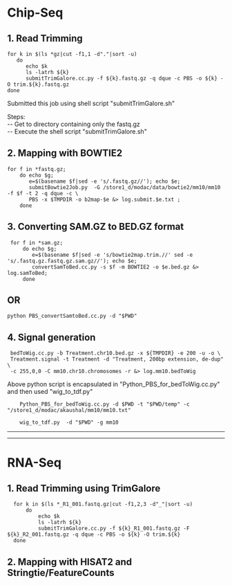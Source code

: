 
# Chip-Seq
## 1. Read Trimming
    for k in $(ls *gz|cut -f1,1 -d"."|sort -u)
       do 
          echo $k
          ls -latrh ${k}
          submitTrimGalore.cc.py -f ${k}.fastq.gz -q dque -c PBS -o ${k} -O trim.${k}.fastq.gz
    done

Submitted this job using shell script "submitTrimGalore.sh"

Steps:<br />
  -- Get to directory containing only the fastq.gz <br />
  -- Execute the shell script "submitTrimGalore.sh" <br />

## 2. Mapping with BOWTIE2

    for f in *fastq.gz; 
        do echo $g; 
           e=$(basename $f|sed -e 's/.fastq.gz//'); echo $e;  
           submitBowtie2Job.py  -G /store1_d/modac/data/bowtie2/mm10/mm10 -f $f -t 2 -q dque -c \
           PBS -x $TMPDIR -o b2map-$e &> log.submit.$e.txt ; 
        done

## 3. Converting SAM.GZ to BED.GZ format
      
     for f in *sam.gz; 
         do echo $g; 
            e=$(basename $f|sed -e 's/bowtie2map.trim.//' sed -e 's/.fastq.gz.fastq.gz.sam.gz//'); echo $e;  
            convertSamToBed.cc.py -s $f -m BOWTIE2 -o $e.bed.gz &> log.samToBed;
         done
   ## OR
   
    python PBS_convertSamtoBed.cc.py -d "$PWD"
    
 ## 4. Signal generation

     bedToWig.cc.py -b Treatment.chr10.bed.gz -x ${TMPDIR} -e 200 -u -o \
     Treatment.signal -t Treatment -d "Treatment, 200bp extension, de-dup" \
     -c 255,0,0 -C mm10.chr10.chromosomes -r &> log.mm10.bedToWig
Above python script is encapsulated in "Python_PBS_for_bedToWig.cc.py" and then used "wig_to_tdf.py"
         
        Python_PBS_for_bedToWig.cc.py -d $PWD -t "$PWD/temp" -c "/store1_d/modac/akaushal/mm10/mm10.txt"
        
        wig_to_tdf.py  -d "$PWD" -g mm10

________________________________________________________________________________________________________________________________
________________________________________________________________________________________________________________________________

# RNA-Seq

## 1. Read Trimming using TrimGalore

      for k in $(ls *_R1_001.fastq.gz|cut -f1,2,3 -d"_"|sort -u) 
          do 
              echo $k 
              ls -latrh ${k}
              submitTrimGalore.cc.py -f ${k}_R1_001.fastq.gz -F ${k}_R2_001.fastq.gz -q dque -c PBS -o ${k} -O trim.${k}
      done
    

## 2. Mapping with HISAT2 and Stringtie/FeatureCounts


